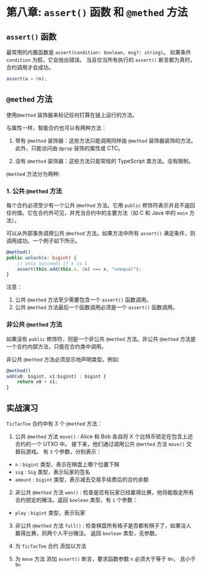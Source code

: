 # 第八章: `assert()` 函数 和 `@methed` 方法 


## `assert()` 函数

最常用的内置函数是 `assert(condition: boolean, msg?: string)`。 如果条件 `condition` 为假，它会抛出错误。 当且仅当所有执行的 `assert()` 断言都为真时，合约调用才会成功。 

```ts
assert(a > 0n);
```


## `@methed` 方法

使用`@method` 装饰器来标记任何打算在链上运行的方法。

与属性一样，智能合约也可以有两种方法：

1. 带有 `@method` 装饰器：这些方法只能调用同样由 `@method` 装饰器装饰的方法。此外，只能访问由 `@prop` 装饰的属性或 CTC。

2. 没有 `@method` 装饰器：这些方法只是常规的 TypeScript 类方法。没有限制。

`@methed` 方法分为两种:

### 1. 公共 `@methed` 方法

每个合约必须至少有一个公共 `@method` 方法。它用 `public` 修饰符表示并且不返回任何值。它在合约外可见，并充当合约中的主要方法（如 C 和 Java 中的 `main` 方法）。

可以从外部事务调用公共 `@method` 方法。如果方法中所有 `assert()` 满足条件，则调用成功。一个例子如下所示。

```ts
@method()
public unlock(x: bigint) {
    // only succeeds if x is 1
    assert(this.add(this.x, 1n) === x, "unequal");
}
```

注意： 

1. 公共 `@methed` 方法至少需要包含一个 `assert()` 函数调用。
2. 公共 `@methed` 方法最后一个函数调用必须是一个 `assert()` 函数调用。


### 非公共 `@methed` 方法

如果没有 `public` 修饰符，则是一个非公共 `@methed` 方法。非公共 `@methed` 方法是一个合约内部方法，只能在合约类中调用。

非公共 `@methed` 方法必须显示地声明类型。例如:

```js
@method()
add(x0: bigint, x1:bigint) : bigint {
    return x0 + x1;
}
```


## 实战演习

`TicTacToe` 合约中有 3 个 `@methed` 方法：

1. 公共 `@methed` 方法 `move()` : Alice 和 Bob 各自将 X 个比特币锁定在包含上述合约的一个 UTXO 中。 接下来，他们通过调用公共 `@methed` 方法 `move()` 交替玩游戏。 有 `3` 个参数，分别表示：

-  `n` : `bigint` 类型，表示在棋盘上哪个位置下棋
-  `sig` : `Sig` 类型，表示玩家的签名
-  `amount` : `bigint` 类型，表示减去交易手续费后的合约余额


2. 非公共 `@methed` 方法 `won()` : 检查是否有玩家已经赢得比赛，他将能取走所有合约锁定的赌注。返回 `boolean` 类型，有 `1` 个参数：

-  `play` : `bigint` 类型，表示玩家


3. 非公共 `@methed` 方法 `full()` : 检查棋盘所有格子是否都有棋子了，如果没人赢得比赛，则两个人平分赌注。 返回 `boolean` 类型，无参数。

1. 为 `TicTacToe` 合约 添加以方法

2. 为 `move` 方法 添加 `assert()` 断言，要求函数参数 `n` 必须大于等于 `0n`， 且小于 `9n`

